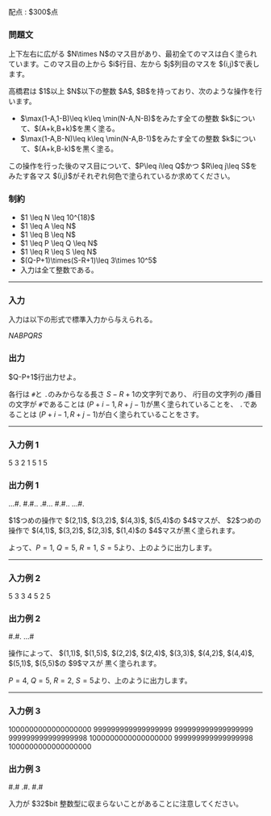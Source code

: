 
<div>

<span>

<span>

<p>
配点 : $300$点
</p>

<div>

<section>

### **問題文**

<p>
上下左右に広がる $N\times N$のマス目があり、最初全てのマスは白く塗られています。このマス目の上から $i$行目、左から $j$列目のマスを $(i,j)$で表します。
</p>

<p>
高橋君は $1$以上 $N$以下の整数 $A$, $B$を持っており、次のような操作を行います。
</p>

<ul>

<li>
$\max(1-A,1-B)\leq k\leq \min(N-A,N-B)$をみたす全ての整数 $k$について、$(A+k,B+k)$を黒く塗る。
</li>

<li>
$\max(1-A,B-N)\leq k\leq \min(N-A,B-1)$をみたす全ての整数 $k$について、$(A+k,B-k)$を黒く塗る。
</li>

</ul>

<p>
この操作を行った後のマス目について、$P\leq i\leq Q$かつ $R\leq j\leq S$をみたす各マス $(i,j)$がそれぞれ何色で塗られているか求めてください。
</p>

</section>

</div>

<div>

<section>

### **制約**

<ul>

<li>
$1 \leq N \leq 10^{18}$
</li>

<li>
$1 \leq A \leq N$
</li>

<li>
$1 \leq B \leq N$
</li>

<li>
$1 \leq P \leq Q \leq N$
</li>

<li>
$1 \leq R \leq S \leq N$
</li>

<li>
$(Q-P+1)\times(S-R+1)\leq 3\times 10^5$
</li>

<li>
入力は全て整数である。
</li>

</ul>

</section>

</div>

---

<div>

<div>

<section>

### **入力**

<p>
入力は以下の形式で標準入力から与えられる。
</p>

<div>

$N$$A$$B$$P$$Q$$R$$S$
</div>

</section>

</div>

<div>

<section>

### **出力**

<p>
$Q-P+1$行出力せよ。

各行は `#`と `.`のみからなる長さ $S-R+1$の文字列であり、
$i$行目の文字列の $j$番目の文字が
 `#`であることは $(P+i-1,R+j-1)$が黒く塗られていることを、
 `.`であることは $(P+i-1,R+j-1)$が白く塗られていることをさす。
</p>

</section>

</div>

</div>

---

<div>

<section>

### **入力例 1**

<div>

5 3 2
1 5 1 5

</div>

</section>

</div>

<div>

<section>

### **出力例 1**

<div>

...#.
#.#..
.#...
#.#..
...#.

</div>

<p>
$1$つめの操作で $(2,1)$, $(3,2)$, $(4,3)$, $(5,4)$の $4$マスが、
$2$つめの操作で $(4,1)$, $(3,2)$, $(2,3)$, $(1,4)$の $4$マスが黒く塗られます。

よって、$P=1$, $Q=5$, $R=1$, $S=5$より、上のように出力します。
</p>

</section>

</div>

---

<div>

<section>

### **入力例 2**

<div>

5 3 3
4 5 2 5

</div>

</section>

</div>

<div>

<section>

### **出力例 2**

<div>

#.#.
...#

</div>

<p>
操作によって、
$(1,1)$, $(1,5)$, $(2,2)$, $(2,4)$, $(3,3)$, $(4,2)$, $(4,4)$, $(5,1)$, $(5,5)$の $9$マスが
黒く塗られます。

$P=4$, $Q=5$, $R=2$, $S=5$より、上のように出力します。
</p>

</section>

</div>

---

<div>

<section>

### **入力例 3**

<div>

1000000000000000000 999999999999999999 999999999999999999
999999999999999998 1000000000000000000 999999999999999998 1000000000000000000

</div>

</section>

</div>

<div>

<section>

### **出力例 3**

<div>

#.#
.#.
#.#

</div>

<p>
入力が $32$bit 整数型に収まらないことがあることに注意してください。
</p>

</section>

</div>

</span>

</span>

</div>
